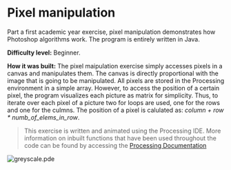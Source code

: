 # Pixel manipulation
Part a first academic year exercise, pixel manipulation demonstrates how Photoshop algorithms work. The program is entirely written in Java. 

**Difficulty level:** Beginner. 

**How it was built:** The pixel maipulation exercise simply accesses pixels in a canvas and manipulates them. The canvas is directly proportional with the image that is going to be manipulated. All pixels are stored in the Processing environment in a simple array. However, to access the position of a certain pixel, the program visualizes each picture as matrix for simplicity. Thus, to iterate over each pixel of a picture two for loops are used, one for the rows and one for the culmns. The position of a pixel is calulated as: *column + row * numb_of_elems_in_row*.  

> This exercise is written and animated using the Processing IDE. More information on inbuilt functions that have been used throughout the code can be found by accessing the [Processing Documentation](https://processing.org/reference/)

![greyscale.pde](https://octodex.github.com/images/yaktocat.png)

